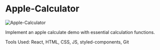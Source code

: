 # Apple-Calculator
![Apple-Calculator](https://github.com/panpan1723/Apple-Calculator/assets/92981512/4765f7d7-ab02-4898-9c92-bb137c54c910)

Implement an apple calculate demo with essential calculation functions.

Tools Used: React, HTML, CSS, JS, styled-components, Git

